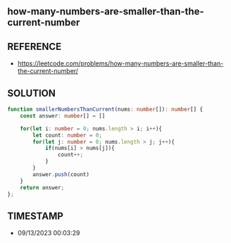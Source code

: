 ## how-many-numbers-are-smaller-than-the-current-number

## REFERENCE

- https://leetcode.com/problems/how-many-numbers-are-smaller-than-the-current-number/

## SOLUTION

``` Typescript
function smallerNumbersThanCurrent(nums: number[]): number[] {
    const answer: number[] = []

    for(let i: number = 0; nums.length > i; i++){
        let count: number = 0;
        for(let j: number = 0; nums.length > j; j++){
            if(nums[i] > nums[j]){
                count++;
            }
        }
        answer.push(count)
    }
    return answer;
};
```

## TIMESTAMP

- 09/13/2023 00:03:29

